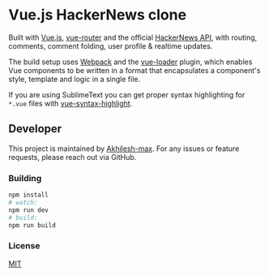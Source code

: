 # Vue.js HackerNews clone

Built with [Vue.js](http://vuejs.org), [vue-router](https://github.com/vuejs/vue-router) and the official [HackerNews API](https://github.com/HackerNews/API), with routing, comments, comment folding, user profile & realtime updates.

The build setup uses [Webpack](http://webpack.github.io/) and the [vue-loader](https://github.com/vuejs/vue-loader) plugin, which enables Vue components to be written in a format that encapsulates a component's style, template and logic in a single file.

If you are using SublimeText you can get proper syntax highlighting for `*.vue` files with [vue-syntax-highlight](https://github.com/vuejs/vue-syntax-highlight).

## Developer

This project is maintained by [Akhilesh-max](https://github.com/Akhilesh-max). For any issues or feature requests, please reach out via GitHub.

### Building

``` bash
npm install
# watch:
npm run dev
# build:
npm run build
```

### License

[MIT](http://opensource.org/licenses/MIT)
